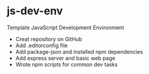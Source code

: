 # js-dev-env
Template JavaScript Development Environment

- Creat repository on GitHub
- Add .editorconfig file
- Add package-json and installed npm dependencies
- Add express server and basic web page
- Wrote npm scripts for common dev tasks
